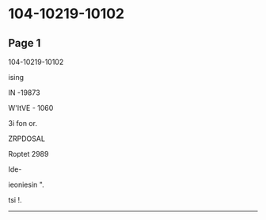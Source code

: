 # 104-10219-10102

## Page 1

104-10219-10102

ising

IN -19873

W'ItVE - 1060

3i fon or.

ZRPDOSAL

Roptet 2989

Ide-

ieoniesin ".

tsi !.

---

